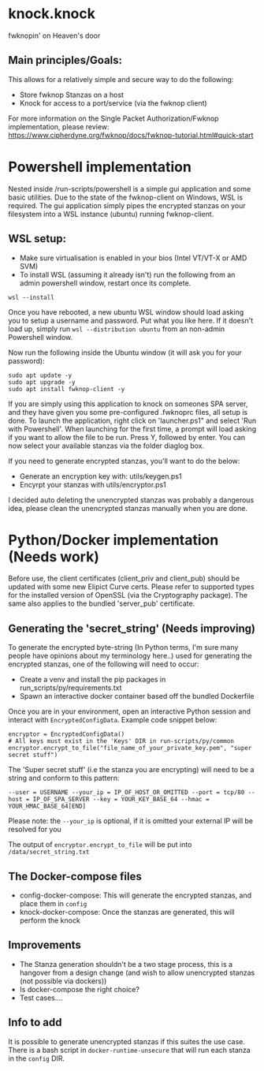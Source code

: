 # knock.knock
fwknopin' on Heaven's door

## Main principles/Goals:

This allows for a relatively simple and secure way to do the following:
 - Store fwknop Stanzas on a host
 - Knock for access to a port/service (via the fwknop client)

For more information on the Single Packet Authorization/Fwknop implementation, please review: https://www.cipherdyne.org/fwknop/docs/fwknop-tutorial.html#quick-start

# Powershell implementation 
Nested inside /run-scripts/powershell is a simple gui application and some basic utilities.
Due to the state of the fwknop-client on Windows, WSL is required. The gui application simply pipes the encrypted stanzas on your filesystem into a WSL instance (ubuntu) running fwknop-client. 

## WSL setup:
- Make sure virtualisation is enabled in your bios (Intel VT/VT-X or AMD SVM) 
- To install WSL (assuming it already isn't) run the following from an admin powershell window, restart once its complete. 

```wsl --install```

Once you have rebooted, a new ubuntu WSL window should load asking you to setup a username and password. Put what you like here.
If it doesn't load up, simply run ```wsl --distribution ubuntu``` from an non-admin Powershell window.
 
Now run the following inside the Ubuntu window (it will ask you for your password):
```
sudo apt update -y
sudo apt upgrade -y
sudo apt install fwknop-client -y
```

If you are simply using this application to knock on someones SPA server, and they have given you some pre-configured .fwknoprc files, all setup is done.
To launch the application, right click on 'launcher.ps1" and select 'Run with Powershell'.
When launching for the first time, a prompt will load asking if you want to allow the file to be run. Press Y, followed by enter.
You can now select your available stanzas via the folder diaglog box.

If you need to generate encrypted stanzas, you'll want to do the below:

- Generate an encryption key with: utils/keygen.ps1
- Encyrpt your stanzas with utils/encryptor.ps1

I decided auto deleting the unencrypted stanzas was probably a dangerous idea, please clean the unencrypted stanzas manually when you are done.

# Python/Docker implementation (Needs work)

Before use, the client certificates (client_priv and client_pub) should be updated with some new Elipict Curve certs. Please refer to supported types for the installed
version of OpenSSL (via the Cryptography package).
The same also applies to the bundled 'server_pub' certificate.

## Generating the 'secret_string' (Needs improving)

To generate the encrypted byte-string (In Python terms, I'm sure many people have opinions about my terminology here..) used for generating the encrypted stanzas,
one of the following will need to occur:

- Create a venv and install the pip packages in run_scripts/py/requirements.txt
- Spawn an interactive docker container based off the bundled Dockerfile

Once you are in your environment, open an interactive Python session and interact with `EncryptedConfigData`.
Example code snippet below:

```
encryptor = EncryptedConfigData()
# All keys must exist in the 'Keys' DIR in run-scripts/py/common
encryptor.encrypt_to_file("file_name_of_your_private_key.pem", "super secret stuff")
```

The 'Super secret stuff' (i.e the stanza you are encrypting) will need to be a string and conform to this pattern:

```
--user = USERNAME --your_ip = IP_OF_HOST_OR_OMITTED --port = tcp/80 --host = IP_OF_SPA_SERVER --key = YOUR_KEY_BASE_64 --hmac = YOUR_HMAC_BASE_64[END]
```
Please note: the `--your_ip` is optional, if it is omitted your external IP will be resolved for you

The output of `encryptor.encrypt_to_file` will be put into `/data/secret_string.txt`

## The Docker-compose files
- config-docker-compose: This will generate the encrypted stanzas, and place them in `config`
- knock-docker-compose: Once the stanzas are generated, this will perform the knock

## Improvements
- The Stanza generation shouldn't be a two stage process, this is a hangover from a design change (and wish to allow unencrypted stanzas (not possible via dockers))
- Is docker-compose the right choice? 
- Test cases....

## Info to add
It is possible to generate unencrypted stanzas if this suites the use case. There is a bash script in `docker-runtime-unsecure` that will run each stanza in the
`config` DIR.
